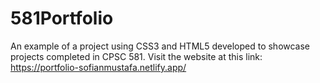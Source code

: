 # 581Portfolio

An example of a project using CSS3 and HTML5 developed to showcase projects completed in CPSC 581.
Visit the website at this link:
https://portfolio-sofianmustafa.netlify.app/
